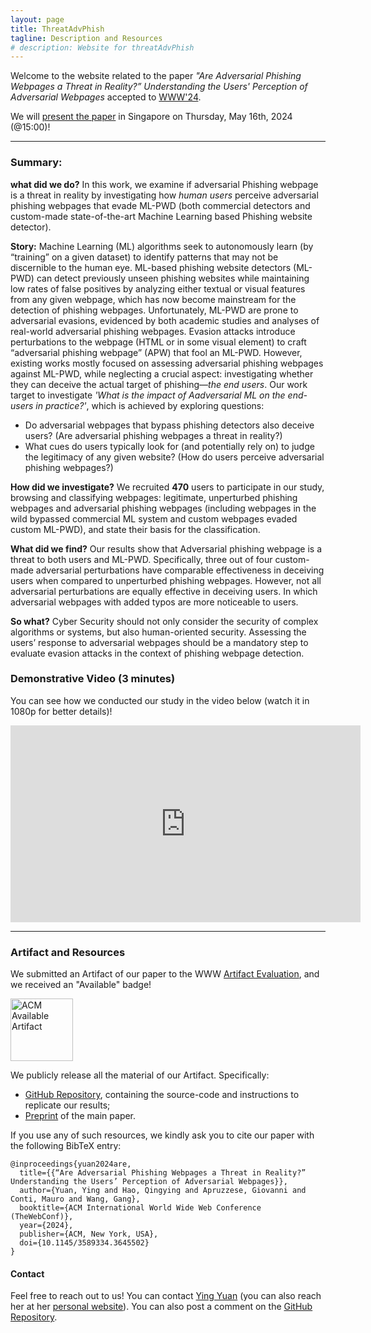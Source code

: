 ```yaml
---
layout: page
title: ThreatAdvPhish
tagline: Description and Resources
# description: Website for threatAdvPhish
---
```



Welcome to the website related to the paper _"Are Adversarial Phishing Webpages a Threat in Reality?” Understanding the Users' Perception of Adversarial Webpages_ accepted to [WWW'24](https://www2024.thewebconf.org/).

We will [present the paper](https://www2024.thewebconf.org/program/full-schedule/) in Singapore on Thursday, May 16th, 2024 (@15:00)!

---

### Summary: 
**what did we do?** In this work, we examine if adversarial Phishing webpage is a threat in reality by investigating how _human users_ perceive adversarial phishing webpages that evade ML-PWD (both commercial detectors and custom-made state-of-the-art Machine Learning based Phishing website detector).

**Story:** Machine Learning (ML) algorithms seek to autonomously learn (by “training” on a given
dataset) to identify patterns that may not be discernible to the human eye. ML-based phishing website detectors (ML-PWD) can detect previously unseen phishing websites while maintaining low rates of false positives by analyzing either textual or visual features from any given webpage, which has now become mainstream for the detection of phishing webpages. Unfortunately, ML-PWD are prone to adversarial evasions, evidenced by both academic studies and analyses of real-world adversarial phishing webpages. Evasion attacks introduce perturbations to the webpage (HTML or in some visual element) to craft “adversarial phishing webpage” (APW) that fool an ML-PWD. However, existing works mostly focused on assessing adversarial phishing webpages against ML-PWD, while neglecting a crucial aspect: investigating whether they can deceive the actual target of phishing—_the end users_. Our work target to investigate _'What is the impact of Aadversarial ML on the end-users in practice?'_, which is achieved by exploring questions:

* Do adversarial webpages that bypass phishing detectors also deceive users? (Are adversarial phishing webpages a threat in reality?)
* What cues do users typically look for (and potentially rely on) to judge the legitimacy of any given website? (How do users perceive adversarial phishing webpages?)
  
**How did we investigate?** We recruited **470** users to participate in our study, browsing and classifying webpages: legitimate, unperturbed phishing webpages and adversarial phishing webpages (including webpages in the wild bypassed commercial ML system and custom webpages evaded custom ML-PWD), and state their basis for the classification.

**What did we find?** Our results show that Adversarial phishing webpage is a threat to both users and ML-PWD. Specifically, three out of four custom-made adversarial perturbations have comparable effectiveness in deceiving users when compared to unperturbed phishing webpages. However, not all adversarial perturbations are equally effective in deceiving users. In which adversarial webpages with added typos are more noticeable to users.

**So what?**  Cyber Security should not only consider the security of complex algorithms or systems, but also human-oriented security. Assessing the users’ response to adversarial webpages should be a mandatory step to evaluate evasion attacks in the context of phishing webpage detection.

### Demonstrative Video (3 minutes)

You can see how we conducted our study in the video below (watch it in 1080p for better details)!

<iframe width="560" height="315" src="https://www.youtube.com/embed/2nSNUX2tKMA" title="YouTube video player" frameborder="0" allow="accelerometer; autoplay; clipboard-write; encrypted-media; gyroscope; picture-in-picture" allowfullscreen></iframe>

---

### Artifact and Resources

We submitted an Artifact of our paper to the WWW [Artifact Evaluation](https://www2024.thewebconf.org/calls/artifact-badging/), and we received an "Available" badge! 

<a href="https://www.acm.org/publications/policies/artifact-review-badging" target="_blank"><img src="https://www.acm.org/binaries/content/gallery/acm/publications/large-replication-badges/artifacts_available.jpg" alt="ACM Available Artifact" width="100"/></a>

We publicly release all the material  of our Artifact. Specifically:
* [GitHub Repository](https://github.com/hihey54/www24_threatAdvPhish), containing the source-code and instructions to replicate our results;
* [Preprint](https://github.com/hihey54/www24_threatAdvPhish/docs/WWW24_threatAdvPhish.pdf) of the main paper.

If you use any of such resources, we kindly ask you to cite our paper with the following BibTeX entry:
```
@inproceedings{yuan2024are,
  title={{“Are Adversarial Phishing Webpages a Threat in Reality?” Understanding the Users’ Perception of Adversarial Webpages}},
  author={Yuan, Ying and Hao, Qingying and Apruzzese, Giovanni and Conti, Mauro and Wang, Gang},
  booktitle={ACM International World Wide Web Conference (TheWebConf)},
  year={2024},
  publisher={ACM, New York, USA},
  doi={10.1145/3589334.3645502}
}
```

#### Contact
Feel free to reach out to us! You can contact [Ying Yuan](mailto:yingyuan978@gmail.com) (you can also reach her at her [personal website](https://sites.google.com/view/yingyuan/home)). You can also post a comment on the [GitHub Repository](https://github.com/hihey54/www24_threatAdvPhish).